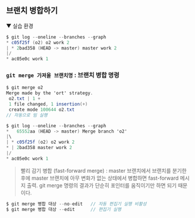 ## 브랜치 병합하기
▼ 실습 환경
```c#
$ git log --oneline --branches --graph
* c05f25f (o2) o2 work 2
| * 2bad358 (HEAD -> master) master work 2
|/
* ac05e0c work 1
```

### `git merge 가져올 브랜치명` : 브랜치 병합 명령
```c#
$ git merge o2
Merge made by the 'ort' strategy.
 o2.txt | 1 +
 1 file changed, 1 insertion(+)
 create mode 100644 o2.txt
// 자동으로 빔 실행
```
```c#
$ git log --oneline --branches --graph
*   65552aa (HEAD -> master) Merge branch 'o2'
|\
| * c05f25f (o2) o2 work 2
* | 2bad358 master work 2
|/
* ac05e0c work 1
```

> 빨리 감기 병합 (fast-forward merge) : master 브랜치에서 브랜치를 분기한 후에
> master 브랜치에 아무 변화가 없는 상태에서 병합하면 fast-forward 메시지 출력.
> git merge 명령의 결과가 단순히 포인터를 움직이기만 하면 되기 때문이다.

```c#
$ git merge 병합 대상 --no-edit   // 자동 편집기 실행 비활성
$ git merge 병합 대상 --edit      // 편집기 실행
```



